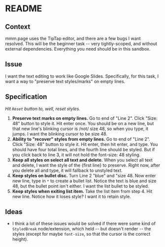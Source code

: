 # README

## Context

mmm.page uses the TipTap editor, and there are a few bugs I want resolved.
This will be the beginner task -- very tightly-scoped, and without external dependencies.
Everything you need should be in this sandbox.

## Issue

I want the text editing to work like Google Slides.
Specifically, for this task, I want a way to "preserve text styles/marks" on empty lines.

## Specification

_Hit `Reset` button to, well, reset styles._

1. **Preserve text marks on empty lines.** Go to end of "Line 2". Click "Size: 48" button to style it. Hit enter once. You should be on a new line, but that new line's blinking cursor is /not/ size 48, so when you type, it jumps. I want the blinking cursor to be size 48.
2. **Ability to "recover" styles from empty lines.** Go to end of "Line 2". Click "Size: 48" button to style it. Hit enter, then hit enter, and type. You should have four total lines, and the fourth line should be styled. But if you click back to line 3, it will not hold the font-size: 48 styling.
3. **Keep all styles on select all text and delete.** When you select all text and delete, I want the style of the {first line} to preserve. Right now, after you delete all and type, it will fallback to unstyled text.
4. **Keep styles on bullet disc.** Turn Line 2 "blue" and "size 48. Now enter new line, type in `*` to create a bullet list. Notice the text is blue and size 48, but the bullet point isn't either. I want the list bullet to be styled.
5. **Keep styles when exiting list item.** Take the list item from step 4. Hit new line. Notice how it loses style? I want it to retain style.

## Ideas

- I think a lot of these issues would be solved if there were some kind of `StyledBreak` node/extension, which held -- but doesn't render -- the styles (except for maybe `font-size`, so that the cursor is the correct height).

